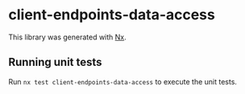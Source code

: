 # client-endpoints-data-access

This library was generated with [Nx](https://nx.dev).

## Running unit tests

Run `nx test client-endpoints-data-access` to execute the unit tests.
